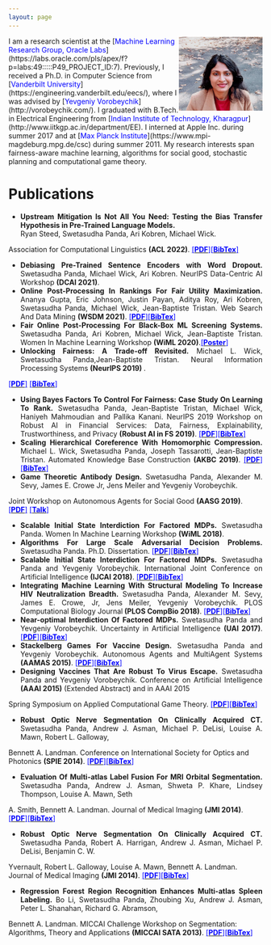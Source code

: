```yaml
---
layout: page
---
```


<img style="float: right;" src="assets/img/profile_picture_22.jpeg" width="33%" height="33%">
I am a research scientist at the [<span style="color:blue">Machine Learning Research Group, Oracle Labs</span>](https://labs.oracle.com/pls/apex/f?p=labs:49:::::P49_PROJECT_ID:7). Previously, I received a Ph.D. in Computer Science from [<span style="color:blue">Vanderbilt University</span>](https://engineering.vanderbilt.edu/eecs/), where I was advised by [<span style="color:blue">Yevgeniy Vorobeychik</span>](http://vorobeychik.com/).
I graduated with B.Tech. in Electrical Engineering from [<span style="color:blue">Indian Institute of Technology, Kharagpur</span>](http://www.iitkgp.ac.in/department/EE). I interned at Apple Inc. during summer 2017 and at  [<span style="color:blue">Max Planck Institute</span>](https://www.mpi-magdeburg.mpg.de/csc) during summer 2011.
My research interests span fairness-aware machine learning, algorithms for social good, stochastic planning and computational game theory.





# Publications

* <div style="text-align: justify"><b>Upstream Mitigation Is Not All You Need: Testing the Bias Transfer Hypothesis in Pre-Trained Language Models.</b><br>Ryan Steed, Swetasudha Panda, Ari Kobren, Michael Wick. 
Association for Computational Linguistics <b>(ACL 2022)</b>. <a href="https://aclanthology.org/2022.acl-long.247/"><span style="color:blue">[<b>PDF</b>]</span></a><a href="https://aclanthology.org/2022.acl-long.247.bib"><span style="color:blue">[<b>BibTex</b>]</span></a> </div>

* <div style="text-align: justify"><b>Debiasing Pre-Trained Sentence Encoders with Word Dropout.</b> Swetasudha Panda, Michael Wick, Ari Kobren. NeurIPS Data-Centric AI Workshop <b>(DCAI 2021)</b>. </div>

* <div style="text-align: justify"><b>Online Post-Processing In Rankings For Fair Utility Maximization.</b> Ananya Gupta, Eric Johnson, Justin Payan, Aditya Roy, Ari Kobren, Swetasudha Panda, Michael Wick, Jean-Baptiste Tristan. Web Search And Data Mining <b>(WSDM 2021)</b>. <a href="http://swetapanda.github.io/menu/fairranking.pdf"><span style="color:blue">[<b>PDF</b>]</span></a><a href=""><span style="color:blue">[<b>BibTex</b>]</span></a> </div>

* <div style="text-align: justify"><b>Fair Online Post-Processing For Black-Box ML Screening Systems.</b> Swetasudha Panda, Ari Kobren, Michael Wick, Jean-Baptiste Tristan. Women In Machine Learning Workshop <b>(WiML 2020)</b>.<a href="http://swetapanda.github.io/menu/WiML20.pdf"><span style="color:blue">[<b>Poster</b>]</span></a></div>

* <div style="text-align: justify"><b>Unlocking Fairness: A Trade-off Revisited.</b> Michael L. Wick, Swetasudha Panda,Jean-Baptiste Tristan. Neural Information Processing Systems <b>(NeurIPS 2019) </b>. 
 <a href="https://papers.nips.cc/paper/9082-unlocking-fairness-a-trade-off-revisited.pdf"><span style="color:blue">[<b>PDF</b>]</span></a> <a href=""><span style="color:blue">[<b>BibTex</b>]</span></a></div>
 
* <div style="text-align: justify"><b>Using Bayes Factors To Control For Fairness: Case Study On Learning To Rank.</b> Swetasudha Panda, Jean-Baptiste Tristan, Michael Wick, Haniyeh Mahmoudian and Pallika Kanani. NeurIPS 2019 Workshop on Robust AI in Financial Services: Data, Fairness, Explainability, Trustworthiness, and Privacy <b>(Robust AI in FS 2019)</b>. <a href="http://swetapanda.github.io/menu/robust19.pdf"><span style="color:blue">[<b>PDF</b>]</span></a><a href=""><span style="color:blue">[<b>BibTex</b>]</span></a> </div>


* <div style="text-align: justify"><b>Scaling Hierarchical Coreference With Homomorphic Compression.</b> Michael L. Wick, Swetasudha Panda, Joseph Tassarotti, Jean-Baptiste Tristan. Automated Knowledge Base Construction <b>(AKBC 2019)</b>. <a href="https://openreview.net/pdf?id=H1gwRx5T6Q"><span style="color:blue">[<b>PDF</b>]</span></a><a href=""><span style="color:blue">[<b>BibTex</b>]</span></a></div>


* <div style="text-align: justify"><b>Game Theoretic Antibody Design.</b> Swetasudha Panda, Alexander M. Sevy, James E. Crowe Jr, Jens Meiler and Yevgeniy Vorobeychik.
Joint Workshop on 
Autonomous Agents for Social Good <b>(AASG 2019)</b>.
 <a href="http://swetapanda.github.io/menu/Game_theory_ab_design.pdf"><span style="color:blue">[<b>PDF</b>]</span></a> <a href="http://swetapanda.github.io/menu/AASG_Sweta_Panda.pdf"><span style="color:blue">[<b>Talk</b>]</span></a></div>
 

* <div style="text-align: justify"><b>Scalable Initial State Interdiction For Factored MDPs.</b> Swetasudha Panda. Women In Machine Learning Workshop <b>(WiML 2018)</b>.</div>


* <div style="text-align: justify"><b>Algorithms For Large Scale Adversarial Decision Problems.</b> Swetasudha Panda. Ph.D. Dissertation. <a href=""><span style="color:blue">[<b>PDF</b>]</span></a><a href=""><span style="color:blue">[<b>BibTex</b>]</span></a></div>


* <div style="text-align: justify"><b>Scalable Initial State Interdiction For Factored MDPs.</b> Swetasudha Panda and Yevgeniy Vorobeychik. International Joint Conference on Artificial Intelligence <b>(IJCAI 2018)</b>. <a href="https://www.ijcai.org/proceedings/2018/0667.pdf"><span style="color:blue">[<b>PDF</b>]</span></a><a href=""><span style="color:blue">[<b>BibTex</b>]</span></a></div>

 
* <div style="text-align: justify"><b>Integrating Machine Learning With Structural Modeling To Increase HIV Neutralization Breadth.</b> Swetasudha Panda, Alexander M. Sevy, James E. Crowe, Jr, Jens Meiler, Yevgeniy Vorobeychik. PLOS Computational Biology Journal<b> (PLOS CompBio 2018)</b>. <a href="https://journals.plos.org/ploscompbiol/article/file?id=10.1371/journal.pcbi.1005999&type=printable"><span style="color:blue">[<b>PDF</b>]</span></a><a href=""><span style="color:blue">[<b>BibTex</b>]</span></a></div>

 
* <div style="text-align: justify"><b>Near-optimal Interdiction Of Factored MDPs.</b> Swetasudha Panda and Yevgeniy Vorobeychik. Uncertainty in Artificial Intelligence <b>(UAI 2017)</b>. <a href="http://www.auai.org/uai2017/proceedings/papers/62.pdf"><span style="color:blue">[<b>PDF</b>]</span></a><a href=""><span style="color:blue">[<b>BibTex</b>]</span></a> </div>

 
 
* <div style="text-align: justify"><b>Stackelberg Games For Vaccine Design.</b> Swetasudha Panda and Yevgeniy Vorobeychik. Autonomous Agents and MultiAgent Systems <b>(AAMAS 2015)</b>. <a href="http://www.vorobeychik.com/2015/abdesign.pdf"><span style="color:blue">[<b>PDF</b>]</span></a><a href=""><span style="color:blue">[<b>BibTex</b>]</span></a></div>

 
* <div style="text-align: justify"> <b>Designing Vaccines That Are Robust To Virus Escape.</b> Swetasudha Panda and Yevgeniy Vorobeychik. Conference on Artificial Intelligence <b>(AAAI 2015)</b>  (Extended Abstract) and in AAAI 2015
Spring Symposium on Applied Computational Game Theory. <a href="https://dl.acm.org/doi/abs/10.5555/2888116.2888321"><span style="color:blue">[<b>PDF</b>]</span></a><a href=""><span style="color:blue">[<b>BibTex</b>]</span></a></div>



* <div style="text-align: justify"><b>Robust Optic Nerve Segmentation On Clinically Acquired CT.</b> Swetasudha Panda, Andrew J. Asman, Michael P. DeLisi, Louise A. Mawn, Robert L. Galloway,
Bennett A. Landman. Conference on International Society for Optics and Photonics
<b>(SPIE 2014)</b>. <a href="https://www.ncbi.nlm.nih.gov/pmc/articles/PMC4013110/pdf/nihms550000.pdf"><span style="color:blue">[<b>PDF</b>]</span></a><a href=""><span style="color:blue">[<b>BibTex</b>]</span></a></div>


* <div style="text-align: justify"> <b>Evaluation Of Multi-atlas Label Fusion For MRI Orbital Segmentation.</b> Swetasudha Panda, Andrew J. Asman, Shweta P. Khare, Lindsey Thompson, Louise A. Mawn, Seth
A. Smith, Bennett A. Landman. Journal of Medical Imaging <b> (JMI 2014)</b>. 
 <a href="https://www.ncbi.nlm.nih.gov/pmc/articles/PMC4280790/pdf/JMI-001-024002.pdf"><span style="color:blue">[<b>PDF</b>]</span></a><a href=""><span style="color:blue">[<b>BibTex</b>]</span></a></div>
 

* <div style="text-align: justify"><b>Robust Optic Nerve Segmentation On Clinically Acquired CT.</b> Swetasudha Panda, Robert A. Harrigan, Andrew J. Asman, Michael P. DeLisi, Benjamin C. W.
Yvernault, Robert L. Galloway, Louise A. Mawn, Bennett A. Landman. Journal of Medical Imaging <b>(JMI 2014)</b>.  <a href="https://www.ncbi.nlm.nih.gov/pmc/articles/PMC4013110/pdf/nihms550000.pdf"><span style="color:blue">[<b>PDF</b>]</span></a><a href=""><span style="color:blue">[<b>BibTex</b>]</span></a></div>


* <div style="text-align: justify"><b>Regression Forest Region Recognition Enhances Multi-atlas Spleen Labeling.</b> Bo Li, Swetasudha Panda, Zhoubing Xu, Andrew J. Asman, Peter L. Shanahan, Richard G. Abramson,
Bennett A. Landman. MICCAI Challenge Workshop on Segmentation: Algorithms, Theory and Applications <b>(MICCAI SATA 2013)</b>.  <a href="http://citeseerx.ist.psu.edu/viewdoc/download?doi=10.1.1.701.232&rep=rep1&type=pdf"><span style="color:blue">[<b>PDF</b>]</span></a><a href=""><span style="color:blue">[<b>BibTex</b>]</span></a></div>

 






